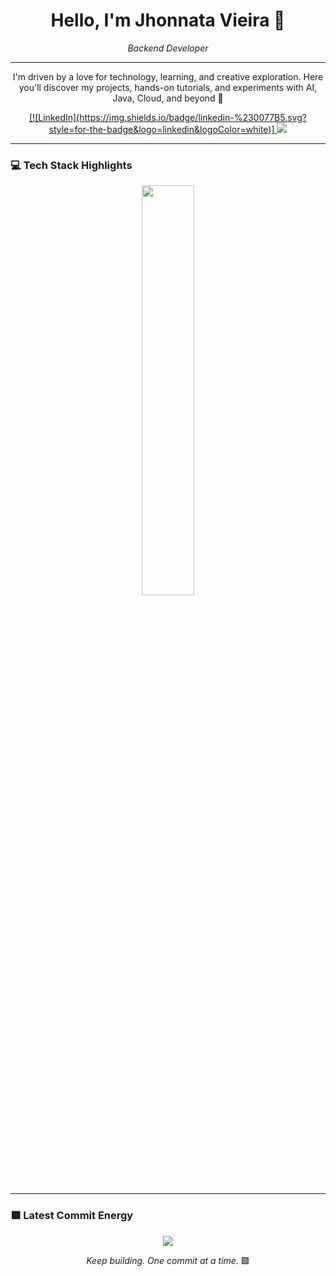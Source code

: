 <h1 align="center">Hello, I'm Jhonnata Vieira 👋</h1>

<p align="center">
  <em>Backend Developer</em>
</p>

---

<p align="center">
  I'm driven by a love for technology, learning, and creative exploration. Here you'll discover my projects, hands-on tutorials, and experiments with AI, Java, Cloud, and beyond 🚀
</p>

<p align="center">
  <a href="https://www.linkedin.com/in/jhonnata-vieira-dev/">
  [![LinkedIn](https://img.shields.io/badge/linkedin-%230077B5.svg?style=for-the-badge&logo=linkedin&logoColor=white)]
  </a>
  <a href="mailto:pro.jhonnata@gmail.com">
    <img src="https://img.shields.io/badge/-pro.jhonnata@gmail.com-00AB33?style=flat-square&logo=Gmail&logoColor=white">
  </a>
</p>

---

### 💻 Tech Stack Highlights

<p align="center">
  <img width="41%" src="https://github-readme-stats.vercel.app/api/top-langs/?username=Jhonnatavieira&layout=compact&hide_border=true&title_color=00ff99&text_color=ffffff&bg_color=0d1117" />
</p>

---

### 🟩 Latest Commit Energy

<p align="center">
<img src="https://github-readme-stats.vercel.app/api?username=Jhonnatavieira&show_icons=true&theme=github_dark&hide_border=true&title_color=00ff99&icon_color=00ff99&text_color=ffffff" />
</p>

<p align="center">
  <em>Keep building. One commit at a time.</em> 🟩
</p>
